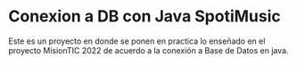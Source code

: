 # Conexion a DB con Java SpotiMusic
 Este es un proyecto en donde se ponen en practica lo enseñado en el proyecto MisionTIC 2022 de acuerdo a la conexión a Base de Datos en java.
